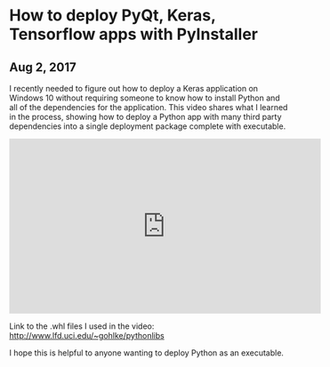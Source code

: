 # How to deploy PyQt, Keras, Tensorflow apps with PyInstaller
## Aug 2, 2017
I recently needed to figure out how to deploy a Keras application on Windows 10 without requiring someone to know how to install Python and all of the dependencies for the application. This video shares what I learned in the process, showing how to deploy a Python app with many third party dependencies into a single deployment package complete with executable.

<p align="center">
<iframe width="560" height="315" src="https://www.youtube.com/embed/fLQg8dgB7cA" title="YouTube video player" frameborder="0" allow="accelerometer; autoplay; clipboard-write; encrypted-media; gyroscope; picture-in-picture" allowfullscreen></iframe>
</p>

Link to the .whl files I used in the video: http://www.lfd.uci.edu/~gohlke/pythonlibs

I hope this is helpful to anyone wanting to deploy Python as an executable.
